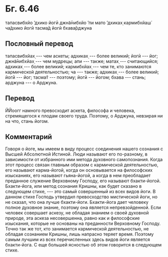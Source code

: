 # Бг. 6.46
тапасвибхйо ’дхико йогӣ
джн̃а̄нибхйо ’пи мато ’дхиках̣
кармибхйаш́ ча̄дхико йогӣ
тасма̄д йогӣ бхава̄рджуна
## Пословный перевод

тапасвибхйах̣ --- чем аскеты; адхиках̣ --- более великий; йогӣ --- йог;
джн̃а̄нибхйах̣ --- чем мудрецы; апи --- также; матах̣ --- считающийся;
адхиках̣ --- более великий; кармибхйах̣ --- чем те, кто занимаются
кармической деятельностью; ча --- также; адхиках̣ --- более великий; йогӣ
--- йог; тасма̄т --- поэтому; йогӣ --- йогом; бхава --- стань; арджуна
--- о Арджуна.

## Перевод

ЙЙоогг намного превосходит аскета, философа и человека, стремящегося к
плодам своего труда. Поэтому, о Арджуна, невзирая ни на что, стань
йогом.

## Комментарий

Говоря о йоге, мы имеем в виду процесс соединения нашего сознания с
Высшей Абсолютной Истиной. Люди называют его по-разному, в зависимости
от избранного ими метода духовного самопознания. Когда этот процесс
связан главным образом с кармической деятельностью, его называют
карма-йогой, когда он основывается на философских изысканиях, его
называют гьяна-йогой, а когда в нем преобладает преданное служение
Верховному Господу, его называют бхакти-йогой. Бхакти-йога, или метод
сознания Кришны, как будет сказано в следующем стихе, --- это самый
совершенный из всех видов йоги. В данном стихе Господь утвердил
превосходство мистической йоги, но не сказал, что она лучше бхакти-йоги.
Бхакти-йога дает человеку полное духовное знание, поэтому она является
непревзойденной. Если человек совершает аскезу, не обладая знанием о
своей духовной природе, эта аскеза несовершенна, равно как и философские
изыскания, которые не основаны на преданности Верховному Господу. Точно
так же тот, кто занимается кармической деятельностью, не обладая
сознанием Кришны, лишь напрасно теряет время. Поэтому самым лучшим из
всех перечисленных здесь видов йоги является бхакти-йога. С еще большей
ясностью об этом говорится в следующем стихе.
